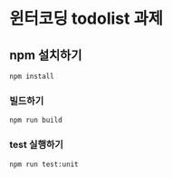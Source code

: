 # 윈터코딩 todolist 과제



## npm 설치하기
```
npm install
```

### 빌드하기
```
npm run build
```

### test 실행하기
```
npm run test:unit
```